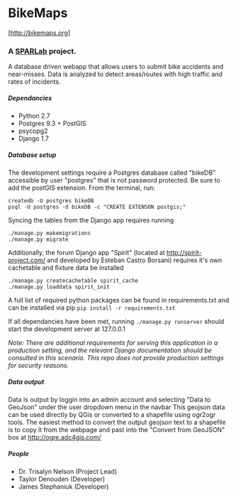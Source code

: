 BikeMaps
=========
[http://bikemaps.org]

### A [SPARLab](http://www.geog.uvic.ca/spar/) project. 
A database driven webapp that allows users to submit bike accidents and near-misses. Data is analyzed to detect areas/routes with high traffic and rates of incidents. 

##### Dependancies
  + Python 2.7
  + Postgres 9.3 + PostGIS
  + psycopg2
  + Django 1.7

##### Database setup
The development settings require a Postgres database called "bikeDB" accessible by user "postgres" that is not password protected. Be sure to add the postGIS extension. From the terminal, run:
```
createdb -U postgres bikeDB
psql -U postgres -d bikeDB -c "CREATE EXTENSON postgis;"
```

Syncing the tables from the Django app requires running
```
./manage.py makemigrations
./manage.py migrate
```

Additionally, the forum Django app "Spirit" (located at http://spirit-project.com/ and developed by Esteban Castro Borsani) requires it's own cachetable and fixture data be installed
```
./manage.py createcachetable spirit_cache
./manage.py loaddata spirit_init
```

A full list of required python packages can be found in requirements.txt and can be installed via pip 
    `pip install -r requirements.txt`

If all dependancies have been met, running `./manage.py runserver` should start the development server at 127.0.0.1

_Note: There are additional requirements for serving this application in a production setting, and the relevant Django documentation should be consulted in this scenario. This repo does not provide production settings for security reasons._


##### Data output
  Data is output by loggin into an admin account and selecting "Data to GeoJson" under the user dropdown menu in the navbar
  This geojson data can be used directly by QGis or converted to a shapefile using ogr2ogr tools.
  The easiest method to convert the output geojson text to a shapefile is to copy it from the webpage and
    past into the "Convert from GeoJSON" box at http://ogre.adc4gis.com/


##### People
  + Dr. Trisalyn Nelson (Project Lead)
  + Taylor Denouden (Developer)
  + James Stephaniuk (Developer)